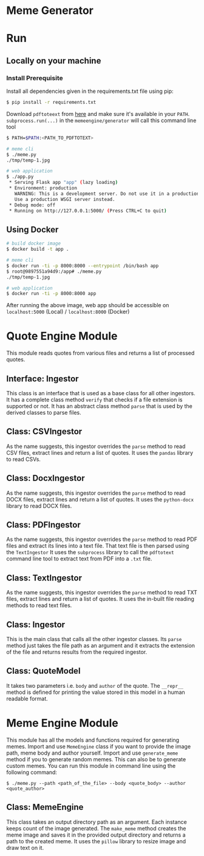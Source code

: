 # Meme Generator

# Run

## Locally on your machine

### Install Prerequisite

Install all dependencies given in the requirements.txt file using pip:

```bash
$ pip install -r requirements.txt
```

Download `pdftoteext` from [here](https://www.xpdfreader.com/download.html) and make sure it's available in your `PATH`. `subprocess.run(...)` in the `memeengine/generator` will call this command line tool

```bash
$ PATH=$PATH:<PATH_TO_PDFTOTEXT>

# meme cli
$ ./meme.py
./tmp/temp-1.jpg

# web application
$ ./app.py
 * Serving Flask app "app" (lazy loading)
 * Environment: production
   WARNING: This is a development server. Do not use it in a production deployment.
   Use a production WSGI server instead.
 * Debug mode: off
 * Running on http://127.0.0.1:5000/ (Press CTRL+C to quit)
```

## Using Docker

```bash
# build docker image
$ docker build -t app .

# meme cli
$ docker run -ti -p 8000:8000 --entrypoint /bin/bash app
$ root@9897551a94d9:/app# ./meme.py
./tmp/temp-1.jpg

# web application
$ docker run -ti -p 8000:8000 app
```

After running the above image, web app should be accessible on `localhost:5000` (Local) /  `localhost:8000` (Docker)


# Quote Engine Module

This module reads quotes from various files and returns a list of processed quotes.

## Interface: Ingestor
This class is an interface that is used as a base class for all other ingestors. It has a complete class method `verify` that checks if a file extension is supported or not. It has an abstract class method `parse` that is used by the derived classes to parse files.

## Class: CSVIngestor
As the name suggests, this ingestor overrides the `parse` method to read CSV files, extract lines and return a list of quotes. It uses the `pandas` library to read CSVs.

## Class: DocxIngestor
As the name suggests, this ingestor overrides the `parse` method to read DOCX files, extract lines and return a list of quotes. It uses the `python-docx` library to read DOCX files.

## Class: PDFIngestor
As the name suggests, this ingestor overrides the `parse` method to read PDF files and extract its lines into a text file. That text file is then parsed using the `TextIngestor` It uses the `subprocess` library to call the `pdftotext` command line tool to extract text from PDF into a `.txt` file.

## Class: TextIngestor
As the name suggests, this ingestor overrides the `parse` method to read TXT files, extract lines and return a list of quotes. It uses the in-built file reading methods to read text files.

## Class: Ingestor
This is the main class that calls all the other ingestor classes. Its `parse` method just takes the file path as an argument and it extracts the extension of the file and returns results from the required ingestor.

## Class: QuoteModel
It takes two parameters i.e. `body` and `author` of the quote. The `__repr__` method is defined for printing the value stored in this model in a human readable format.


# Meme Engine Module

This module has all the models and functions required for generating memes. Import and use `MemeEngine` class if you want to provide the image path, meme body and author yourself. Import and use `generate_meme` method if you to generate random memes. This can also be to generate custom memes. You can run this module in command line using the following command:

```
$ ./meme.py --path <path_of_the_file> --body <quote_body> --author <quote_author>
```

## Class: MemeEngine
This class takes an output directory path as an argument. Each instance keeps count of the image generated. The `make_meme` method creates the meme image and saves it in the provided output directory and returns a path to the created meme. It uses the `pillow` library to resize image and draw text on it.